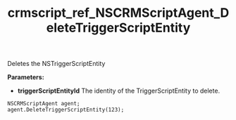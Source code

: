 ﻿---
title: crmscript_ref_NSCRMScriptAgent_DeleteTriggerScriptEntity
description: DeleteTriggerScriptEntity(Integer triggerScriptEntity);
intellisense: NSCRMScriptAgent.DeleteTriggerScriptEntity
keywords: NSCRMScriptAgent,DeleteTriggerScriptEntity
so.topic: reference
---

Deletes the NSTriggerScriptEntity
  
**Parameters:**
 - **triggerScriptEntityId** The identity of the TriggerScriptEntity to delete.

```crmscript
NSCRMScriptAgent agent;
agent.DeleteTriggerScriptEntity(123);
```

